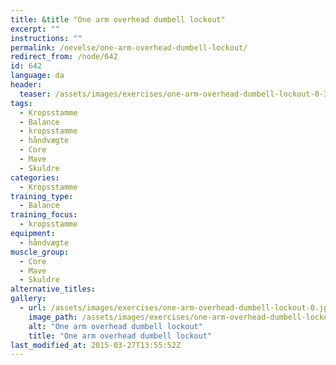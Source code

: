 ```yaml
---
title: &title "One arm overhead dumbell lockout"
excerpt: ""
instructions: ""
permalink: /oevelse/one-arm-overhead-dumbell-lockout/
redirect_from: /node/642
id: 642
language: da
header:
  teaser: /assets/images/exercises/one-arm-overhead-dumbell-lockout-0-320.jpg
tags:
  - Kropsstamme
  - Balance
  - kropsstamme
  - håndvægte
  - Core
  - Mave
  - Skuldre
categories:
  - Kropsstamme
training_type: 
  - Balance
training_focus: 
  - kropsstamme
equipment:
  - håndvægte
muscle_group:
  - Core
  - Mave
  - Skuldre
alternative_titles:
gallery:
  - url: /assets/images/exercises/one-arm-overhead-dumbell-lockout-0.jpg
    image_path: /assets/images/exercises/one-arm-overhead-dumbell-lockout-0-320.jpg
    alt: "One arm overhead dumbell lockout"
    title: "One arm overhead dumbell lockout"
last_modified_at: 2015-03-27T13:55:52Z
---
```

